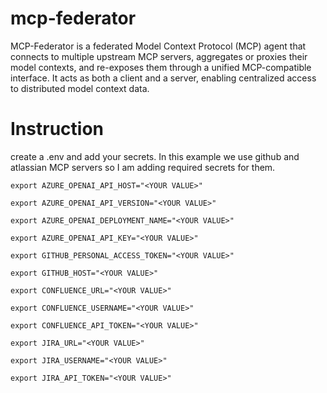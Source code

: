 # mcp-federator
MCP-Federator is a federated Model Context Protocol (MCP) agent that connects to multiple upstream MCP servers, aggregates or proxies their model contexts, and re-exposes them through a unified MCP-compatible interface. It acts as both a client and a server, enabling centralized access to distributed model context data.

# Instruction
create a .env and add your secrets. In this example we use github and atlassian MCP servers so I am adding required secrets for them. 

`export AZURE_OPENAI_API_HOST="<YOUR VALUE>"`

`export AZURE_OPENAI_API_VERSION="<YOUR VALUE>"`

`export AZURE_OPENAI_DEPLOYMENT_NAME="<YOUR VALUE>"`

`export AZURE_OPENAI_API_KEY="<YOUR VALUE>"`

`export GITHUB_PERSONAL_ACCESS_TOKEN="<YOUR VALUE>"`

`export GITHUB_HOST="<YOUR VALUE>"`

`export CONFLUENCE_URL="<YOUR VALUE>"`

`export CONFLUENCE_USERNAME="<YOUR VALUE>"`

`export CONFLUENCE_API_TOKEN="<YOUR VALUE>"`

`export JIRA_URL="<YOUR VALUE>"`

`export JIRA_USERNAME="<YOUR VALUE>"`

`export JIRA_API_TOKEN="<YOUR VALUE>"`
